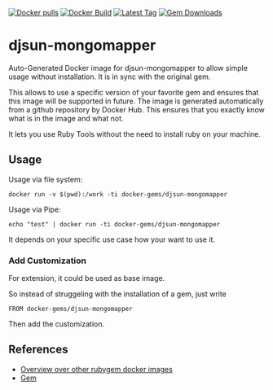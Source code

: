 [![Docker pulls](https://img.shields.io/docker/pulls/rubygem/djsun-mongomapper.svg)](https://hub.docker.com/r/rubygem/djsun-mongomapper/)
[![Docker Build](https://img.shields.io/docker/automated/rubygem/djsun-mongomapper.svg)](https://hub.docker.com/r/rubygem/djsun-mongomapper/)
[![Latest Tag](https://img.shields.io/github/tag/docker-rubygem/djsun-mongomapper.svg)](https://hub.docker.com/r/rubygem/djsun-mongomapper/)
[![Gem Downloads](https://img.shields.io/gem/dt/djsun-mongomapper.svg)](https://rubygems.org/gems/djsun-mongomapper/)
# djsun-mongomapper

Auto-Generated Docker image for djsun-mongomapper to allow simple usage without installation.
It is in sync with the original gem.

This allows to use a specific version of your favorite gem and ensures that this image will be supported in future.
The image is generated automatically from a github repository by Docker Hub.
This ensures that you exactly know what is in the image and what not.

It lets you use Ruby Tools without the need to install ruby on your machine.

## Usage

Usage via file system:

`docker run -v $(pwd):/work -ti docker-gems/djsun-mongomapper`

Usage via Pipe:

`echo "test" | docker run -ti docker-gems/djsun-mongomapper`

It depends on your specific use case how your want to use it.

### Add Customization

For extension, it could be used as base image.

So instead of struggeling with the installation of a gem, just write

`FROM docker-gems/djsun-mongomapper`

Then add the customization.

## References

 - [Overview over other rubygem docker images](https://github.com/thinkbot/docker-rubygem)
 - [Gem](https://rubygems.org/gems/djsun-mongomapper/)
